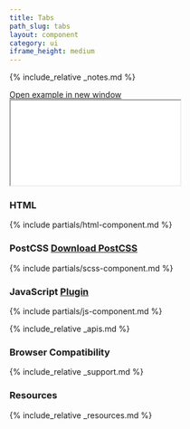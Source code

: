 ```yaml
---
title: Tabs
path_slug: tabs
layout: component
category: ui
iframe_height: medium
---
```


{% include_relative _notes.md %}

<div class="cf">
	<a href="{{ site.baseurl }}/component/{{ page.path_slug }}/example.html" target="_blank" class="example-link">Open example in new window</a>
</div><!--/.cf-->

<iframe {% if page.iframe_height %}class="h-{{ page.iframe_height }}"{% endif %} src="{{ site.baseurl}}/component/{{ page.path_slug }}/example.html"></iframe>

<h3>HTML</h3>

{% include partials/html-component.md %}

<h3>PostCSS <span class="link"><a href="scss/component.scss" target="_blank">Download PostCSS</a></span></h3>

{% include partials/scss-component.md %}

<h3>JavaScript <span class="link"><a href="https://github.com/10up/component-tabs/blob/master/src/tabs.js" target="_blank">Plugin</a></span></h3>

{% include partials/js-component.md %}

{% include_relative _apis.md %}

<h3>Browser Compatibility</h3>

{% include_relative _support.md %}

<h3>Resources</h3>

{% include_relative _resources.md %}
